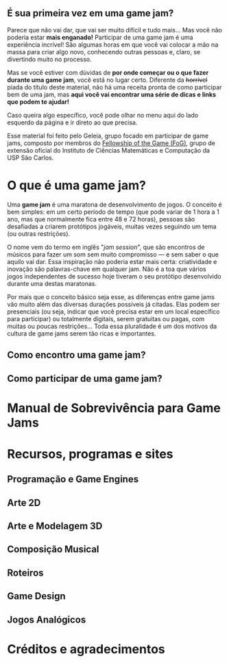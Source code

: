 ## É sua primeira vez em uma game jam?

Parece que não vai dar, que vai ser muito difícil e tudo mais... Mas você não poderia estar **mais enganado!** Participar de uma game jam é uma experiência incrível! São algumas horas em que você vai colocar a mão na massa para criar algo novo, conhecendo outras pessoas e, claro, se divertindo muito no processo.

Mas se você estiver com dúvidas de **por onde começar ou o que fazer durante uma game jam**, você está no lugar certo. Diferente da ~~horrível~~ piada do título deste material, não há uma receita pronta de como participar bem de uma jam, mas **aqui você vai encontrar uma série de dicas e links que podem te ajudar!**

Caso queira algo específico, você pode olhar no menu aqui do lado esquerdo da página e ir direto ao que precisa.

Esse material foi feito pelo Geleia, grupo focado em participar de game jams, composto por membros do [Fellowship of the Game (FoG)](http://fog.icmc.usp.br), grupo de extensão oficial do Instituto de Ciências Matemáticas e Computação da USP São Carlos. 

# O que é uma game jam?

Uma **game jam** é uma maratona de desenvolvimento de jogos. O conceito é bem simples: em um certo período de tempo (que pode variar de 1 hora a 1 ano, mas que normalmente fica entre 48 e 72 horas), pessoas são desafiadas a criarem protótipos jogáveis, muitas vezes seguindo um tema (ou outras restrições).

O nome vem do termo em inglês "*jam session*", que são encontros de músicos para fazer um som sem muito compromisso — e sem saber o que aquilo vai dar. Essa inspiração não poderia estar mais certa: criatividade e inovação são palavras-chave em qualquer jam. Não é a toa que vários jogos independentes de sucesso hoje tiveram o seu protótipo desenvolvido durante uma destas maratonas.

Por mais que o conceito básico seja esse, as diferenças entre game jams vão muito além das diversas durações possíveis já citadas. Elas podem ser presenciais (ou seja, indicar que você precisa estar em um local específico para participar) ou totalmente digitais, serem gratuitas ou pagas, com muitas ou poucas restrições... Toda essa pluralidade é um dos motivos da cultura de game jams serem tão ricas e importantes.

## Como encontro uma game jam?

## Como participar de uma game jam?

# Manual de Sobrevivência para Game Jams

# Recursos, programas e sites

## Programação e Game Engines
## Arte 2D
## Arte e Modelagem 3D
## Composição Musical
## Roteiros
## Game Design
## Jogos Analógicos

# Créditos e agradecimentos

